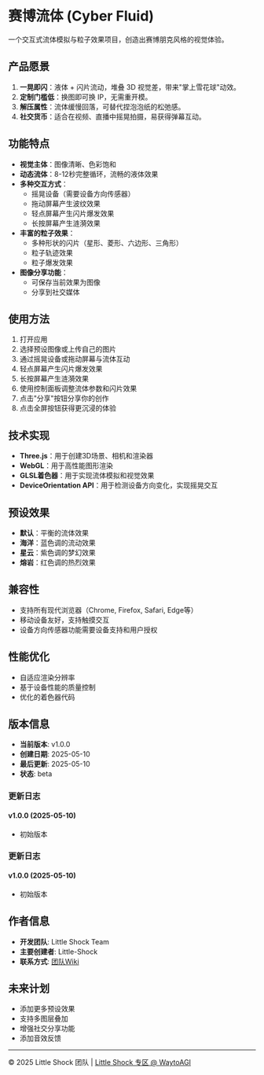 # 赛博流体 (Cyber Fluid)

一个交互式流体模拟与粒子效果项目，创造出赛博朋克风格的视觉体验。

## 产品愿景

1. **一晃即闪**：液体 + 闪片流动，堆叠 3D 视觉差，带来"掌上雪花球"动效。
2. **定制门槛低**：换图即可换 IP，无需重开模。
3. **解压属性**：流体缓慢回落，可替代捏泡泡纸的松弛感。
4. **社交货币**：适合在视频、直播中摇晃拍摄，易获得弹幕互动。

## 功能特点

- **视觉主体**：图像清晰、色彩饱和
- **动态流体**：8-12秒完整循环，流畅的液体效果
- **多种交互方式**：
  - 摇晃设备（需要设备方向传感器）
  - 拖动屏幕产生波纹效果
  - 轻点屏幕产生闪片爆发效果
  - 长按屏幕产生涟漪效果
- **丰富的粒子效果**：
  - 多种形状的闪片（星形、菱形、六边形、三角形）
  - 粒子轨迹效果
  - 粒子爆发效果
- **图像分享功能**：
  - 可保存当前效果为图像
  - 分享到社交媒体

## 使用方法

1. 打开应用
2. 选择预设图像或上传自己的图片
3. 通过摇晃设备或拖动屏幕与流体互动
4. 轻点屏幕产生闪片爆发效果
5. 长按屏幕产生涟漪效果
6. 使用控制面板调整流体参数和闪片效果
7. 点击"分享"按钮分享你的创作
8. 点击全屏按钮获得更沉浸的体验

## 技术实现

- **Three.js**：用于创建3D场景、相机和渲染器
- **WebGL**：用于高性能图形渲染
- **GLSL着色器**：用于实现流体模拟和视觉效果
- **DeviceOrientation API**：用于检测设备方向变化，实现摇晃交互

## 预设效果

- **默认**：平衡的流体效果
- **海洋**：蓝色调的流动效果
- **星云**：紫色调的梦幻效果
- **熔岩**：红色调的热烈效果

## 兼容性

- 支持所有现代浏览器（Chrome, Firefox, Safari, Edge等）
- 移动设备友好，支持触摸交互
- 设备方向传感器功能需要设备支持和用户授权

## 性能优化

- 自适应渲染分辨率
- 基于设备性能的质量控制
- 优化的着色器代码

## 版本信息

- **当前版本**: v1.0.0
- **创建日期**: 2025-05-10
- **最后更新**: 2025-05-10
- **状态**: beta

### 更新日志

#### v1.0.0 (2025-05-10)

- 初始版本

### 更新日志

#### v1.0.0 (2025-05-10)

- 初始版本


## 作者信息

- **开发团队**: Little Shock Team
- **主要创建者**: Little-Shock
- **联系方式**: [团队Wiki](https://waytoagi.feishu.cn/wiki/UaxewECiHiVBmykypR0c48FhnFd)
## 未来计划

- 添加更多预设效果
- 支持多图层叠加
- 增强社交分享功能
- 添加音效反馈

---

© 2025 Little Shock 团队 | [Little Shock 专区 @ WaytoAGI](https://waytoagi.feishu.cn/wiki/UaxewECiHiVBmykypR0c48FhnFd)
